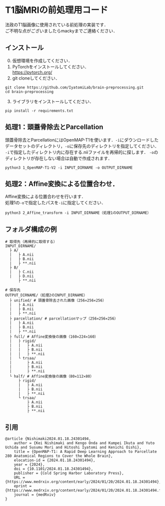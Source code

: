 # T1脳MRIの前処理用コード
法政のT1脳画像に使用されている前処理の実装です．<br>
ご不明な点がございましたらmackyまでご連絡ください．

## インストール
0. 仮想環境を作成してください．
1. PyTorchをインストールしてください．<br>
https://pytorch.org/
2. git cloneしてください．
```
git clone https://github.com/IyatomiLab/brain-preprocessing.git
cd brain-preprocessing
```
3. ライブラリをインストールしてください．
```
pip install -r requirements.txt
```

## 処理1：頭蓋骨除去とParcellation
頭蓋骨除去とParcellationにはOpenMAP-T1を使います．```-i```にダウンロードしたデータセットのディレクトリ，```-o```に保存先のディレクトリを指定してください．<br>
```-i```で指定したディレクトリ内に存在する.niiファイルを再帰的に探します．
```-o```のディレクトリが存在しない場合は自動で作成されます．
```
python3 1_OpenMAP-T1-V2 -i INPUT_DIRNAME -o OUTPUT_DIRNAME
```

## 処理2：Affine変換による位置合わせ．
Affine変換による位置合わせを行います．<br>
処理1の```-o```で指定したパスを```-i```に指定してください．
```
python3 2_Affine_transform -i INPUT_DIRNAME（処理1のOUTPUT_DIRNAME）
```

## フォルダ構成の例
```
# 取得先（再帰的に取得する）
INPUT_DIRNAME/
  ├ A/
  |   ├ A.nii
  |   ├ B.nii
  |   ├ **.nii
  ├ B/
  |   ├ C.nii
  |   ├ D.nii
      ├ **.nii

# 保存先
OUTPUT_DIRNAME/（処理2のINPUT_DIRNAME）
  ├ unified/ # 頭蓋骨除去された画像（256✕256✕256）
  |   ├ A.nii
  |   ├ B.nii
  |   ├ **.nii
  ├ parcellation/ # parcellationマップ（256✕256✕256）
  |   ├ A.nii
  |   ├ B.nii
  |   ├ **.nii
  ├ full/ # Affine変換後の画像（160✕224✕160）
  |   ├ rigid/
  |   |   ├ A.nii
  |   |   ├ B.nii
  |   |   ├ **.nii
  |   └ trsaa/
  |       ├ A.nii
  |       ├ B.nii
  |       ├ **.nii
  └ half/ # Affine変換後の画像（80✕112✕80）
      ├ rigid/
      |   ├ A.nii
      |   ├ B.nii
      |   ├ **.nii
      └ trsaa/
          ├ A.nii
          ├ B.nii
          ├ **.nii
```
## 引用
```
@article {Nishimaki2024.01.18.24301494,
	author = {Kei Nishimaki and Kengo Onda and Kumpei Ikuta and Yuto Uchida and Susumu Mori and Hitoshi Iyatomi and Kenichi Oishi},
	title = {OpenMAP-T1: A Rapid Deep Learning Approach to Parcellate 280 Anatomical Regions to Cover the Whole Brain},
	elocation-id = {2024.01.18.24301494},
	year = {2024},
	doi = {10.1101/2024.01.18.24301494},
	publisher = {Cold Spring Harbor Laboratory Press},
	URL = {https://www.medrxiv.org/content/early/2024/01/20/2024.01.18.24301494},
	eprint = {https://www.medrxiv.org/content/early/2024/01/20/2024.01.18.24301494.full.pdf},
	journal = {medRxiv}
}
```
